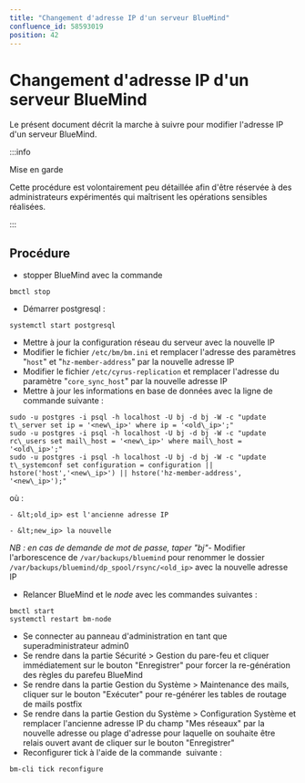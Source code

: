```yaml
---
title: "Changement d'adresse IP d'un serveur BlueMind"
confluence_id: 58593019
position: 42
---
```

# Changement d'adresse IP d'un serveur BlueMind


Le présent document décrit la marche à suivre pour modifier l'adresse IP d'un serveur BlueMind.


:::info

Mise en garde

Cette procédure est volontairement peu détaillée afin d'être réservée à des administrateurs expérimentés qui maîtrisent les opérations sensibles réalisées.

:::

## Procédure

- stopper BlueMind avec la commande


```
bmctl stop
```


- Démarrer postgresql :


```
systemctl start postgresql
```


- Mettre à jour la configuration réseau du serveur avec la nouvelle IP
- Modifier le fichier `/etc/bm/bm.ini` et remplacer l'adresse des paramètres "`host`" et "`hz-member-address`" par la nouvelle adresse IP
- Modifier le fichier `/etc/cyrus-replication` et remplacer l'adresse du paramètre "`core_sync_host`" par la nouvelle adresse IP
- Mettre à jour les informations en base de données avec la ligne de commande suivante :


```
sudo -u postgres -i psql -h localhost -U bj -d bj -W -c "update t\_server set ip = '<new\_ip>' where ip = '<old\_ip>';"
sudo -u postgres -i psql -h localhost -U bj -d bj -W -c "update rc\_users set mail\_host = '<new\_ip>' where mail\_host = '<old\_ip>';"
sudo -u postgres -i psql -h localhost -U bj -d bj -W -c "update t\_systemconf set configuration = configuration || hstore('host','<new\_ip>') || hstore('hz-member-address', '<new\_ip>');"
```

où :

    - &lt;old_ip> est l'ancienne adresse IP

    - &lt;new_ip> la nouvelle

*NB : en cas de demande de mot de passe, taper "bj"*- Modifier l'arborescence de `/var/backups/bluemind` pour renommer le dossier `/var/backups/bluemind/dp_spool/rsync/<old_ip>` avec la nouvelle adresse IP
- Relancer BlueMind et le *node* avec les commandes suivantes :


```
bmctl start
systemctl restart bm-node
```


- Se connecter au panneau d'administration en tant que superadministrateur admin0
- Se rendre dans la partie Sécurité > Gestion du pare-feu et cliquer immédiatement sur le bouton "Enregistrer" pour forcer la re-génération des règles du parefeu BlueMind
- Se rendre dans la partie Gestion du Système > Maintenance des mails, cliquer sur le bouton "Exécuter" pour re-générer les tables de routage de mails postfix
- Se rendre dans la partie Gestion du Système > Configuration Système et remplacer l'ancienne adresse IP du champ "Mes réseaux" par la nouvelle adresse ou plage d'adresse pour laquelle on souhaite être relais ouvert avant de cliquer sur le bouton "Enregistrer"
- Reconfigurer tick à l'aide de la commande  suivante :


```
bm-cli tick reconfigure
```


